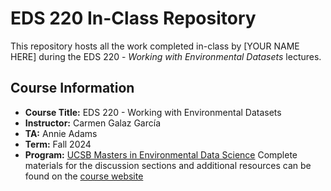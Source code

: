 # EDS 220 In-Class Repository
This repository hosts all the work completed in-class by [YOUR NAME HERE] during the EDS 220 - *Working with Environmental Datasets* lectures.
## Course Information
- **Course Title:** EDS 220 - Working with Environmental Datasets
- **Instructor:** Carmen Galaz García
- **TA:** Annie Adams
- **Term:** Fall 2024
- **Program:** [UCSB Masters in Environmental Data Science](https://bren.ucsb.edu/masters-programs/master-environmental-data-science)
Complete materials for the discussion sections and additional resources can be found on the [course website](https://meds-eds-220.github.io/MEDS-eds-220-course/discussion-sections/discussion-sections-listing.html)